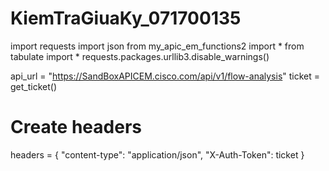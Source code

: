 # KiemTraGiuaKy_071700135
import requests
import json
from my_apic_em_functions2 import *
from tabulate import *
requests.packages.urllib3.disable_warnings()

api_url = "https://SandBoxAPICEM.cisco.com/api/v1/flow-analysis"
ticket = get_ticket()

# Create headers
headers = {
    "content-type": "application/json",
    "X-Auth-Token": ticket
        }

